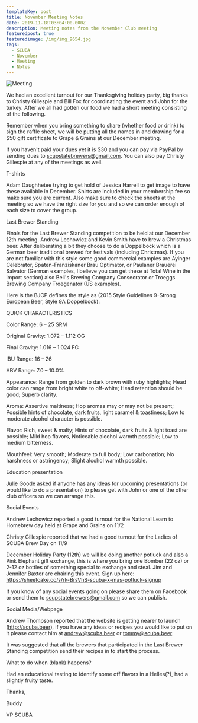 ```yaml
---
templateKey: post
title: November Meeting Notes
date: 2019-11-18T03:04:00.000Z
description: Meeting notes from the November Club meeting
featuredpost: true
featuredimage: /img/img_9654.jpg
tags:
  - SCUBA
  - November
  - Meeting
  - Notes
---
```

![Meeting](/img/img_9654.jpg)

We had an excellent turnout for our Thanksgiving holiday party, big thanks to Christy Gillespie and Bill Fox for coordinating the event and John for the turkey.  After we all had gotten our food we had a short meeting consisting of the following.



Remember when you bring something to share (whether food or drink) to sign the raffle sheet, we will be putting all the names in and drawing for a $50 gift certificate to Grape & Grains at our December meeting.



If you haven't paid your dues yet it is $30 and you can pay via PayPal by sending dues to scupstatebrewers@gmail.com.  You can also pay Christy Giilespie at any of the meetings as well.



T-shirts

Adam Daughhetee trying to get hold of Jessica Harrell to get image to have these available in December.  Shirts are included in your membership fee so make sure you are current.  Also make sure to check the sheets at the meeting so we have the right size for you and so we can order enough of each size to cover the group.

Last Brewer Standing

Finals for the Last Brewer Standing competition to be held at our December 12th meeting.   Andrew Lechowicz and Kevin Smith have to brew a Christmas beer.  After deliberating a bit they choose to do a Doppelbock which is a German beer traditional brewed for festivals (including Christmas).  If you are not familiar with this style some good commercial examples are Ayinger Celebrator, Spaten-Franziskaner Brau Optimator, or Paulaner Brauerei Salvator (German examples, I believe you can get these at Total Wine in the import section) also Bell's Brewing Company Consecrator or Troeggs Brewing Company Troegenator (US examples).  

Here is the BJCP defines the style as (2015 Style Guidelines 9-Strong European Beer, Style 9A Doppelbock):

QUICK CHARACTERISTICS

Color Range:	6 – 25 SRM

Original Gravity:	1.072 – 1.112 OG

Final Gravity:	1.016 – 1.024 FG

IBU Range:	16 – 26

ABV Range:	7.0 – 10.0%

Appearance:	Range from golden to dark brown with ruby highlights; Head color can range from bright white to off-white; Head retention should be good; Superb clarity.

Aroma:	Assertive maltiness; Hop aromas may or may not be present; Possible hints of chocolate, dark fruits, light caramel & toastiness; Low to moderate alcohol character is possible.

Flavor:	Rich, sweet & malty; Hints of chocolate, dark fruits & light toast are possible; Mild hop flavors, Noticeable alcohol warmth possible; Low to medium bitterness.

Mouthfeel:	Very smooth; Moderate to full body; Low carbonation; No harshness or astringency; Slight alcohol warmth possible.



Education presentation

Julie Goode asked if anyone has any ideas for upcoming presentations (or would like to do a presentation) to please get with John or one of the other club officers so we can arrange this.

Social Events

Andrew  Lechowicz reported a good turnout for the National Learn to Homebrew day held at Grape and Grains on 11/2

Christy Gillespie reported that we had a good turnout for the Ladies of SCUBA Brew Day on 11/9

December Holiday Party (12th) we will be doing another potluck and also a Pink Elephant gift exchange, this is where you bring one Bomber (22 oz) or 2-12 oz bottles of something special to exchange and steal.  Jim and Jennifer Baxter are chairing this event.  Sign up here:  https://sheetcake.cc/s/rk-BrsVhS-scuba-x-mas-potluck-signup

If you know of any social events going on please share them on Facebook or send them to scupstatebrewers@gmail.com so we can publish.

Social Media/Webpage

Andrew Thompson reported that the website is getting nearer to launch (http://scuba.beer), if you have any ideas or recipes you would like to put on it please contact him at andrew@scuba.beer or tommy@scuba.beer

It was suggested that all the brewers that participated in the Last Brewer Standing competition send their recipes in to start the process.

What to do when (blank) happens?

Had an educational tasting to identify some off flavors in a Helles(?), had a slightly fruity taste.



Thanks,



Buddy

VP SCUBA
